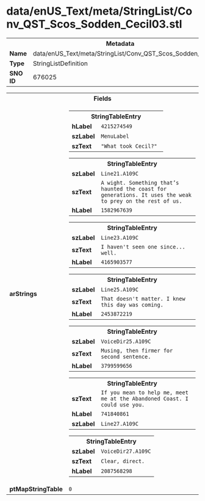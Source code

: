 <h1>data/enUS_Text/meta/StringList/Conv_QST_Scos_Sodden_Cecil03.stl</h1><table><tr><th colspan="100%">Metadata</th></tr><tr><td><b>Name</b></td><td>data/enUS_Text/meta/StringList/Conv_QST_Scos_Sodden_Cecil03.stl</td></tr><tr><td><b>Type</b></td><td>StringListDefinition</td></tr><tr><td><b>SNO ID</b></td><td>676025</td></tr></table>

<table><tr><th colspan="100%">Fields</th></tr><tr><td><b>arStrings</b></td><td><table><tr><th colspan="100%">StringTableEntry</th></tr><tr><td><b>hLabel</b></td><td><code>4215274549</code></td></tr><tr><td><b>szLabel</b></td><td><code>MenuLabel</code></td></tr><tr><td><b>szText</b></td><td><code>"What took Cecil?" </code></td></tr></table>


<table><tr><th colspan="100%">StringTableEntry</th></tr><tr><td><b>szLabel</b></td><td><code>Line21.A109C</code></td></tr><tr><td><b>szText</b></td><td><code>A wight. Something that’s haunted the coast for generations. It uses the weak to prey on the rest of us.</code></td></tr><tr><td><b>hLabel</b></td><td><code>1582967639</code></td></tr></table>


<table><tr><th colspan="100%">StringTableEntry</th></tr><tr><td><b>szLabel</b></td><td><code>Line23.A109C</code></td></tr><tr><td><b>szText</b></td><td><code>I haven't seen one since... well.</code></td></tr><tr><td><b>hLabel</b></td><td><code>4165903577</code></td></tr></table>


<table><tr><th colspan="100%">StringTableEntry</th></tr><tr><td><b>szLabel</b></td><td><code>Line25.A109C</code></td></tr><tr><td><b>szText</b></td><td><code>That doesn't matter. I knew this day was coming.</code></td></tr><tr><td><b>hLabel</b></td><td><code>2453872219</code></td></tr></table>


<table><tr><th colspan="100%">StringTableEntry</th></tr><tr><td><b>szLabel</b></td><td><code>VoiceDir25.A109C</code></td></tr><tr><td><b>szText</b></td><td><code>Musing, then firmer for second sentence.</code></td></tr><tr><td><b>hLabel</b></td><td><code>3799599656</code></td></tr></table>


<table><tr><th colspan="100%">StringTableEntry</th></tr><tr><td><b>szText</b></td><td><code>If you mean to help me, meet me at the Abandoned Coast. I could use you.</code></td></tr><tr><td><b>hLabel</b></td><td><code>741840861</code></td></tr><tr><td><b>szLabel</b></td><td><code>Line27.A109C</code></td></tr></table>


<table><tr><th colspan="100%">StringTableEntry</th></tr><tr><td><b>szLabel</b></td><td><code>VoiceDir27.A109C</code></td></tr><tr><td><b>szText</b></td><td><code>Clear, direct. </code></td></tr><tr><td><b>hLabel</b></td><td><code>2087568298</code></td></tr></table>


</td></tr><tr><td><b>ptMapStringTable</b></td><td><code>0</code></td></tr></table>

